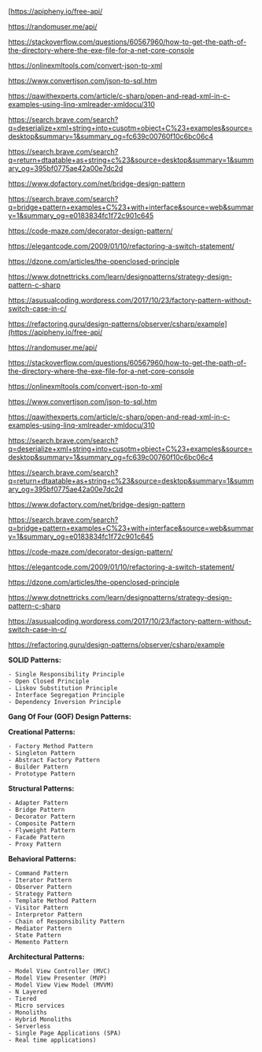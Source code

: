 [﻿https://apipheny.io/free-api/

https://randomuser.me/api/

https://stackoverflow.com/questions/60567960/how-to-get-the-path-of-the-directory-where-the-exe-file-for-a-net-core-console

https://onlinexmltools.com/convert-json-to-xml

https://www.convertjson.com/json-to-sql.htm

https://qawithexperts.com/article/c-sharp/open-and-read-xml-in-c-examples-using-linq-xmlreader-xmldocu/310

https://search.brave.com/search?q=deserialize+xml+string+into+cusotm+object+C%23+examples&source=desktop&summary=1&summary_og=fc639c00760f10c6bc06c4

https://search.brave.com/search?q=return+dtaatable+as+string+c%23&source=desktop&summary=1&summary_og=395bf0775ae42a00e7dc2d

https://www.dofactory.com/net/bridge-design-pattern

https://search.brave.com/search?q=bridge+pattern+examples+C%23+with+interface&source=web&summary=1&summary_og=e0183834fc1f72c901c645

https://code-maze.com/decorator-design-pattern/

https://elegantcode.com/2009/01/10/refactoring-a-switch-statement/

https://dzone.com/articles/the-openclosed-principle

https://www.dotnettricks.com/learn/designpatterns/strategy-design-pattern-c-sharp

https://asusualcoding.wordpress.com/2017/10/23/factory-pattern-without-switch-case-in-c/

https://refactoring.guru/design-patterns/observer/csharp/example](https://apipheny.io/free-api/

https://randomuser.me/api/

https://stackoverflow.com/questions/60567960/how-to-get-the-path-of-the-directory-where-the-exe-file-for-a-net-core-console

https://onlinexmltools.com/convert-json-to-xml

https://www.convertjson.com/json-to-sql.htm

https://qawithexperts.com/article/c-sharp/open-and-read-xml-in-c-examples-using-linq-xmlreader-xmldocu/310

https://search.brave.com/search?q=deserialize+xml+string+into+cusotm+object+C%23+examples&source=desktop&summary=1&summary_og=fc639c00760f10c6bc06c4

https://search.brave.com/search?q=return+dtaatable+as+string+c%23&source=desktop&summary=1&summary_og=395bf0775ae42a00e7dc2d

https://www.dofactory.com/net/bridge-design-pattern

https://search.brave.com/search?q=bridge+pattern+examples+C%23+with+interface&source=web&summary=1&summary_og=e0183834fc1f72c901c645

https://code-maze.com/decorator-design-pattern/

https://elegantcode.com/2009/01/10/refactoring-a-switch-statement/

https://dzone.com/articles/the-openclosed-principle

https://www.dotnettricks.com/learn/designpatterns/strategy-design-pattern-c-sharp

https://asusualcoding.wordpress.com/2017/10/23/factory-pattern-without-switch-case-in-c/

https://refactoring.guru/design-patterns/observer/csharp/example

**SOLID Patterns:**

    - Single Responsibility Principle
    - Open Closed Principle
    - Liskov Substitution Principle
    - Interface Segregation Principle
    - Dependency Inversion Principle

**Gang Of Four (GOF) Design Patterns:**

**Creational Patterns:**

    - Factory Method Pattern
    - Singleton Pattern
    - Abstract Factory Pattern
    - Builder Pattern
    - Prototype Pattern

**Structural Patterns:**
    
    - Adapter Pattern
    - Bridge Pattern
    - Decorator Pattern
    - Composite Pattern
    - Flyweight Pattern
    - Facade Pattern
    - Proxy Pattern

**Behavioral Patterns:**
    
    - Command Pattern
    - Iterator Pattern
    - Observer Pattern
    - Strategy Pattern
    - Template Method Pattern
    - Visitor Pattern
    - Interpretor Pattern
    - Chain of Responsibility Pattern
    - Mediator Pattern
    - State Pattern
    - Memento Pattern

**Architectural Patterns:**

    - Model View Controller (MVC)
    - Model View Presenter (MVP)
    - Model View View Model (MVVM)
    - N Layered
    - Tiered
    - Micro services
    - Monoliths
    - Hybrid Monoliths
    - Serverless
    - Single Page Applications (SPA)
    - Real time applications)
